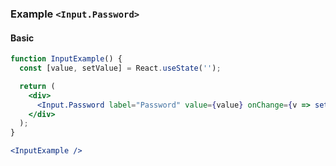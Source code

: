### Example `<Input.Password>`

#### Basic

```jsx
function InputExample() {
  const [value, setValue] = React.useState('');

  return (
    <div>
      <Input.Password label="Password" value={value} onChange={v => setValue(v)} />
    </div>
  );
}

<InputExample />
```
